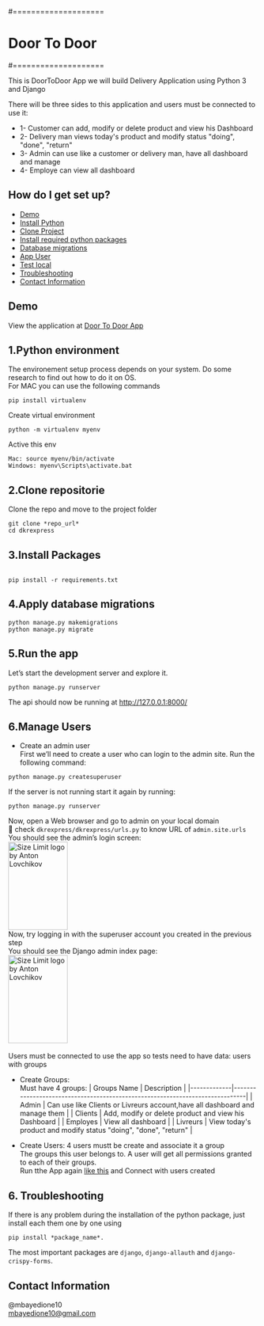#====================  
#    Door To Door  
#====================  

This is DoorToDoor App
we will build Delivery Application using Python 3 and Django  

There will be three sides to this application and users must be connected to use it:  

* 1- Customer can add, modify or delete product and view his Dashboard  
* 2- Delivery man views today's product and modify status "doing", "done", "return"  
* 3- Admin can use like a customer or delivery man, have all dashboard and manage  
* 4- Employe can view all dashboard

## How do I get set up?
* [Demo](#demo)
* [Install Python](#1.Python-environment)
* [Clone Project](#2.Clone-repositorie)
* [Install required python packages](#3.Install-Packages)
* [Database migrations](#4.Apply-database-migrations)
* [App User](#6.Manage-Users)
* [Test local](#5.Run-the-app)
* [Troubleshooting](#6.-Troubleshooting)
* [Contact Information ](#Contact-Information)


## Demo
View the application at [Door To Door App](http://104.236.104.196/)

## 1.Python environment

The environement setup process depends on your system. Do some research to find out how to do it on OS.  
For MAC you can use the following commands  
```
pip install virtualenv
```

Create virtual environment
```
python -m virtualenv myenv
```
Active this env

```
Mac: source myenv/bin/activate
Windows: myenv\Scripts\activate.bat

```

## 2.Clone repositorie
Clone the repo and move to the project folder
```
git clone *repo_url*
cd dkrexpress

```

## 3.Install Packages
```

pip install -r requirements.txt

```

## 4.Apply database migrations
```
python manage.py makemigrations
python manage.py migrate
```

## 5.Run the app
Let’s start the development server and explore it.

```
python manage.py runserver

```
The api should now be running at http://127.0.0.1:8000/


## 6.Manage Users
* Create an admin user  
First we’ll need to create a user who can login to the admin site. Run the following command:  

```
python manage.py createsuperuser
```
If the server is not running start it again by running:  
```
python manage.py runserver
```

Now, open a Web browser and go to admin on your local domain   
🚨 check `dkrexpress/dkrexpress/urls.py` to know URL of `admin.site.urls`  
You should see the admin’s login screen:  
<img src="https://docs.djangoproject.com/en/3.2/_images/admin01.png" align="center"
     alt="Size Limit logo by Anton Lovchikov" width="120" height="178">  
Now, try logging in with the superuser account you created in the previous step  
You should see the Django admin index page:  
 <img src="https://docs.djangoproject.com/en/3.2/_images/admin02.png" align="center"
     alt="Size Limit logo by Anton Lovchikov" width="120" height="178">  
     \
Users must be connected to use the app so tests need to have data: users with groups  
* Create Groups:  
Must have 4 groups:
| Groups Name |                             Description                                      |
|-------------|------------------------------------------------------------------------------|
| Admin       | Can use like Clients or Livreurs account,have all dashboard and manage them  |
| Clients     | Add, modify or delete product and view his Dashboard                         |
| Employes    | View all dashboard                                                           |
| Livreurs    | View today's product and modify status "doing", "done", "return"             |

* Create Users:
4 users mustt be create and associate it a group  
The groups this user belongs to. A user will get all permissions granted to each of their groups.  
Run tthe App again [like this](#5.Run-the-app) and Connect with users created

## 6. Troubleshooting 

If there is any problem during the installation of the python package, just install each them one by one using   
```
pip install *package_name*. 
```
The most important packages are `django`, `django-allauth` and `django-crispy-forms`.

## Contact Information 
@mbayedione10  
mbayedione10@gmail.com  

